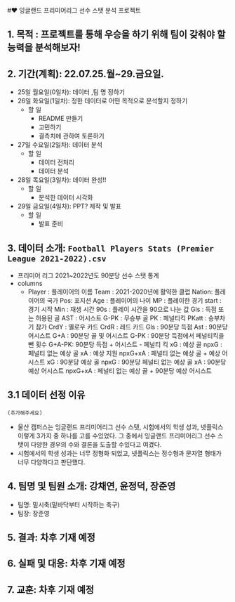 #❤ 잉글랜드 프리미어리그 선수 스탯 분석 프로젝트

## 1. 목적 : 프로젝트를 통해 우승을 하기 위해 팀이 갖춰야 할 능력을 분석해보자!

## 2. 기간(계획): 22.07.25.월~29.금요일.

- 25일 월요일(0일차): 데이터 ,팀 명 정하기
- 26일 화요일(1일차): 정한 데이터로 어떤 목적으로 분석할지 정하기
    - 할 일
        - README 만들기
        - 고민하기
        - 결측치에 관하여 토론하기
- 27일 수요일(2일차): 데이터 분석
    - 할 일
        - 데이터 전처리
        - 데이터 분석
- 28일 목요일(3일차): 데이터 완성!!
    - 할 일
        - 분석한 데이터 시각화
- 29일 금요일(4일차): PPT? 제작 및 발표
    - 할 일
        - 발표 준비

## 3. 데이터 소개: `Football Players Stats (Premier League 2021-2022).csv`

- 프리미어 리그 2021~2022년도 90분당 선수 스탯 통계
- columns
    - Player : 플레이어의 이름
    Team : 2021-2020년에 활약한 클럽
    Nation: 플레이어의 국가
    Pos:  포지션
    Age : 플레이어의 나이
    MP : 플레이한 경기
    start : 경기 시작
    Min : 재생 시간
    90s : 플레이 시간을 90으로 나눈 값
    Gls : 득점 또는 허용된 골
    AST : 어시스트
    G-PK : 무승부 골
    PK : 페널티킥
    PKatt : 승부차기 참가
    CrdY : 옐로우 카드
    CrdR : 레드 카드
    Gls : 90분당 득점
    Ast : 90분당 어시스트
    G+A : 90분당 골 및 어시스트
    G-PK : 90분당 득점에서 페널티킥을 뺀 횟수
    G+A-PK: 90분당 득점 + 어시스트 - 페널티 킥
    xG : 예상 골
    npxG : 페널티 없는 예상 골
    xA : 예상 지원
    npxG+xA : 페널티 없는 예상 골 + 예상 어시스트
    xG : 90분당 예상 골
    npxG : 90분당 페널티 없는 예상 골
    xA : 90분당 예상 어시스트
    npxG+xA : 페널티 없는 예상 골 + 90분당 예상 어시스트

## 3.1 데이터 선정 이유

    (추가해주세요) 

- 울산 캠퍼스는 잉글랜드 프리미어리그 선수 스탯, 시험에서의 학생 성과, 넷플릭스 이렇게 3가지 중 하나를 고를 수있었다. 그 중에서 잉글랜드 프리미어리그 선수 스탯이 다양한 경우의 수와 결론을 도출할 수있다고 여겼다.
- 시험에서의 학생 성과는 너무 정형화 되었고, 넷플릭스는 정수형과 문자열 형태가 너무 다양하다고 판단했다.

## 4. 팀명 및 팀원 소개: 강채연, 윤정덕, 장준영

- 팀명: 밑시축(밑바닥부터 시작하는 축구)
- 팀장: 장준영

## 5. 결과:  차후 기재 예정

## 6. 실패 및 대응: 차후 기재 예정

## 7. 교훈: 차후 기재 예정
